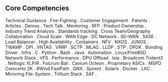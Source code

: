 
Core Competencies
-----------------

Technical Guidance . Fire-Fighting . Customer Engagement . Patents . Articles . Demos . Tech Talk . Mentoring .
RFP . Product Ownership . Industry Trend Analysis . Standards tracking . Cross Team/Geography Collaboration .
Cloud Scale . WAN Edge . DC Network . SD-WAN . SASE . Load Balancer . High Availability . Containers . NFV .
NXOS . JUNOS . TWAMP . DPI . VNTAG . VRRP . SCTP . MLAG . LLDP . STP . DPDK . Bonding Driver . Infra .
C . Python . Bash . Java . Automation . Linux/FreeBSD Network Stack . VFS . Performance . DPU Offload . Ixia .
Broadcom Trident3 . Netlogic XLP/R . Fulcrum Bali . Cavium Octeon . Proprietary ASICs . MSPD Comcerto 2K .
6Wind FastPath . QNX . Spirent . Solaris . Docker . LXC . Mirroring File-System . Trillium Stack . SAF .

